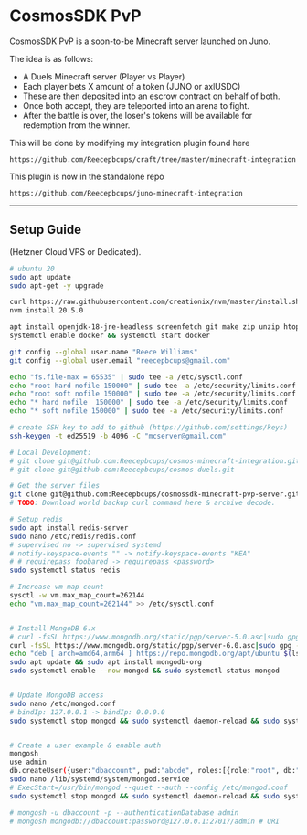 # CosmosSDK PvP

CosmosSDK PvP is a soon-to-be Minecraft server launched on Juno.

The idea is as follows:

- A Duels Minecraft server (Player vs Player)
- Each player bets X amount of a token (JUNO or axlUSDC)
- These are then deposited into an escrow contract on behalf of both.
- Once both accept, they are teleported into an arena to fight.
- After the battle is over, the loser's tokens will be available for redemption from the winner.

This will be done by modifying my integration plugin found here

    https://github.com/Reecepbcups/craft/tree/master/minecraft-integration

This plugin is now in the standalone repo

    https://github.com/Reecepbcups/juno-minecraft-integration

---

## Setup Guide

(Hetzner Cloud VPS or Dedicated).

```bash
# ubuntu 20
sudo apt update
sudo apt-get -y upgrade

curl https://raw.githubusercontent.com/creationix/nvm/master/install.sh | bash 
nvm install 20.5.0 

apt install openjdk-18-jre-headless screenfetch git make zip unzip htop screen docker.io wget curl gnupg2 software-properties-common apt-transport-https ca-certificates lsb-release
systemctl enable docker && systemctl start docker

git config --global user.name "Reece Williams"
git config --global user.email "reecepbcups@gmail.com"

echo "fs.file-max = 65535" | sudo tee -a /etc/sysctl.conf
echo "root hard nofile 150000" | sudo tee -a /etc/security/limits.conf
echo "root soft nofile 150000" | sudo tee -a /etc/security/limits.conf
echo "* hard nofile  150000" | sudo tee -a /etc/security/limits.conf
echo "* soft nofile 150000" | sudo tee -a /etc/security/limits.conf

# create SSH key to add to github (https://github.com/settings/keys)
ssh-keygen -t ed25519 -b 4096 -C "mcserver@gmail.com"

# Local Development:
# git clone git@github.com:Reecepbcups/cosmos-minecraft-integration.git
# git clone git@github.com:Reecepbcups/cosmos-duels.git

# Get the server files
git clone git@github.com:Reecepbcups/cosmossdk-minecraft-pvp-server.git pvp-1
# TODO: Download world backup curl command here & archive decode.

# Setup redis
sudo apt install redis-server
sudo nano /etc/redis/redis.conf
# supervised no -> supervised systemd
# notify-keyspace-events "" -> notify-keyspace-events "KEA"
# # requirepass foobared -> requirepass <password>
sudo systemctl status redis

# Increase vm map count
sysctl -w vm.max_map_count=262144
echo "vm.max_map_count=262144" >> /etc/sysctl.conf


# Install MongoDB 6.x
# curl -fsSL https://www.mongodb.org/static/pgp/server-5.0.asc|sudo gpg --dearmor -o /etc/apt/trusted.gpg.d/mongodb.gpg
curl -fsSL https://www.mongodb.org/static/pgp/server-6.0.asc|sudo gpg --dearmor -o /etc/apt/trusted.gpg.d/mongodb-6.gpg
echo "deb [ arch=amd64,arm64 ] https://repo.mongodb.org/apt/ubuntu $(lsb_release -cs)/mongodb-org/6.0 multiverse" | sudo tee /etc/apt/sources.list.d/mongodb-org-6.0.list
sudo apt update && sudo apt install mongodb-org
sudo systemctl enable --now mongod && sudo systemctl status mongod


# Update MongoDB access
sudo nano /etc/mongod.conf
# bindIp: 127.0.0.1 -> bindIp: 0.0.0.0
sudo systemctl stop mongod && sudo systemctl daemon-reload && sudo systemctl start mongod && sudo systemctl status mongod


# Create a user example & enable auth
mongosh
use admin
db.createUser({user:"dbaccount", pwd:"abcde", roles:[{role:"root", db:"admin"}]})
sudo nano /lib/systemd/system/mongod.service
# ExecStart=/usr/bin/mongod --quiet --auth --config /etc/mongod.conf
sudo systemctl stop mongod && sudo systemctl daemon-reload && sudo systemctl start mongod && sudo systemctl status mongod

# mongosh -u dbaccount -p --authenticationDatabase admin
# mongosh mongodb://dbaccount:password@127.0.0.1:27017/admin # URI

```